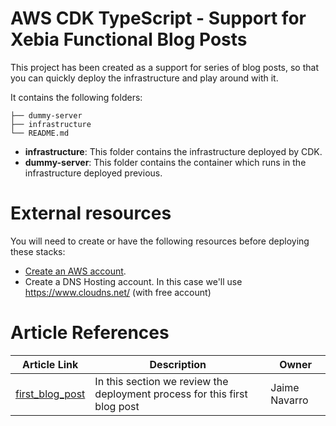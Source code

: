 # AWS CDK TypeScript - Support for Xebia Functional Blog Posts

This project has been created as a support for series of blog posts, so that you can quickly deploy the infrastructure and play around with it.

It contains the following folders:
```
├── dummy-server
├── infrastructure
└── README.md
```
* **infrastructure**: This folder contains the infrastructure deployed by CDK.
* **dummy-server**: This folder contains the container which runs in the infrastructure deployed previous.

# External resources
You will need to create or have the following resources before deploying these stacks:
* [Create an AWS account](https://repost.aws/knowledge-center/create-and-activate-aws-account). 
* Create a DNS Hosting account. In this case we'll use https://www.cloudns.net/ (with free account)

# Article References
| Article Link                                            | Description                                                               | Owner         |
|---------------------------------------------------------|---------------------------------------------------------------------------|---------------|
| [first_blog_post](infrastructure/blog_post_1/README.md) | In this section we review the deployment process for this first blog post | Jaime Navarro |

